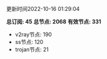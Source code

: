 更新时间2022-10-16 01:29:04

**总订阅: 45**
**总节点: 2068**
**有效节点: 331**
- v2ray节点: 190
- ss节点: 120
- trojan节点: 21
